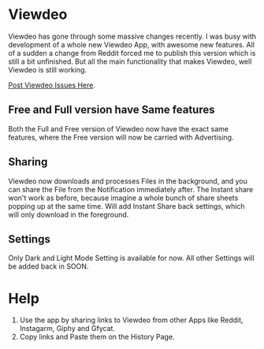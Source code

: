 # Viewdeo

Viewdeo has gone through some massive changes recently. I was busy with development of a whole new Viewdeo App, with awesome new features. All of a sudden a change from Reddit forced me to publish this version which is still a bit unfinished. But all the main functionality that makes Viewdeo, well Viewdeo is still working.


[Post Viewdeo Issues Here](https://github.com/njdwklopper/viewdeo_help/issues).

## Free and Full version have Same features

Both the Full and Free version of Viewdeo now have the exact same features, where the Free version will now be carried with Advertising.

## Sharing

Viewdeo now downloads and processes Files in the background, and you can share the File from the Notification immediately after.
The Instant share won't work as before, because imagine a whole bunch of share sheets popping up at the same time.
Will add Instant Share back settings, which will only download in the foreground.

## Settings

Only Dark and Light Mode Setting is available for now.
All other Settings will be added back in SOON.

# Help

1. Use the app by sharing links to Viewdeo from other Apps like Reddit, Instagarm, Giphy and Gfycat.
2. Copy links and Paste them on the History Page.
